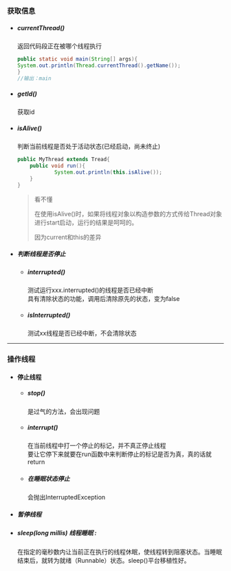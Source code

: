 ### 获取信息

* ##### currentThread\(\)

  返回代码段正在被哪个线程执行

  ```java
  public static void main(String[] args){
  System.out.println(Thread.currentThread().getName());
  }
  //输出：main
  ```

* ##### getId\(\)

  获取id

* ##### isAlive\(\)

  判断当前线程是否处于活动状态\(已经启动，尚未终止\)

  ```java
  public MyThread extends Tread{
      public void run(){
              System.out.println(this.isAlive());
      }
  }
  ```

  > 看不懂
  >
  > 在使用isAlive\(\)时，如果将线程对象以构造参数的方式传给Thread对象进行start启动，运行的结果是呵呵的。
  >
  > 因为current和this的差异

* ##### 判断线程是否停止

  * ##### interrupted\(\)

    测试运行xxx.interrupted\(\)的线程是否已经中断  
    具有清除状态的功能，调用后清除原先的状态，变为false

  * ##### isInterrupted\(\)

    测试xx线程是否已经中断，不会清除状态

---

### 操作线程

* #### 停止线程

  * ##### stop\(\)

    是过气的方法，会出现问题

  * ##### interrupt\(\)

    在当前线程中打一个停止的标记，并不真正停止线程  
    要让它停下来就要在run函数中来判断停止的标记是否为真，真的话就return

  * ##### 在睡眠状态停止

    会抛出InterruptedException
* ##### 暂停线程

* ##### sleep\(long millis\) 线程睡眠 :

  在指定的毫秒数内让当前正在执行的线程休眠，使线程转到阻塞状态。当睡眠结束后，就转为就绪（Runnable）状态。sleep\(\)平台移植性好。




